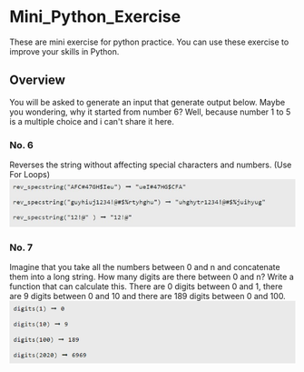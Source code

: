 # Mini_Python_Exercise
These are mini exercise for python practice. You can use these exercise to improve your skills in Python.

## Overview
You will be asked to generate an input that generate output below. Maybe you wondering, why it started from number 6? Well, because number 1 to 5 is a multiple choice and i can't share it here.

### No. 6
Reverses the string without affecting special characters and numbers. (Use For Loops)
![link_text](https://github.com/adibintangprada/Mini_Python_Exercise/blob/main/No.%206.jpg)

### No. 7
Imagine that you take all the numbers between 0 and n and concatenate them into a long string. How many digits are there between 0 and n? Write a function that can calculate this. There are 0 digits between 0 and 1, there are 9 digits between 0 and 10 and there are 189 digits between 0 and 100.
![link_text](https://github.com/adibintangprada/Mini_Python_Exercise/blob/main/No.%207.png)
